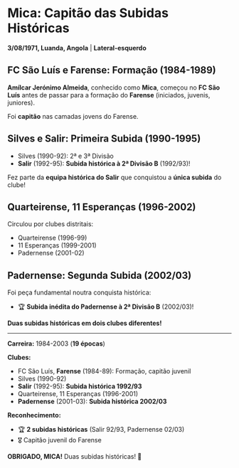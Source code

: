 # Mica: Capitão das Subidas Históricas

**3/08/1971, Luanda, Angola** | **Lateral-esquerdo**

## FC São Luís e Farense: Formação (1984-1989)

**Amílcar Jerónimo Almeida**, conhecido como **Mica**, começou no **FC São Luís** antes de passar para a formação do **Farense** (iniciados, juvenis, juniores).

Foi **capitão** nas camadas jovens do Farense.

## Silves e Salir: Primeira Subida (1990-1995)

- Silves (1990-92): 2ª e 3ª Divisão
- **Salir** (1992-95): **Subida histórica à 2ª Divisão B** (1992/93)!

Fez parte da **equipa histórica do Salir** que conquistou a **única subida** do clube!

## Quarteirense, 11 Esperanças (1996-2002)

Circulou por clubes distritais:
- Quarteirense (1996-99)
- 11 Esperanças (1999-2001)
- Padernense (2001-02)

## Padernense: Segunda Subida (2002/03)

Foi peça fundamental noutra conquista histórica:
- 🏆 **Subida inédita do Padernense à 2ª Divisão B** (2002/03)!

**Duas subidas históricas em dois clubes diferentes!**

---

**Carreira:** 1984-2003 (**19 épocas**)

**Clubes:**
- FC São Luís, **Farense** (1984-89): Formação, capitão juvenil
- Silves (1990-92)
- **Salir** (1992-95): **Subida histórica 1992/93**
- Quarteirense, 11 Esperanças (1996-2001)
- **Padernense** (2001-03): **Subida histórica 2002/03**

**Reconhecimento:**
- 🏆 **2 subidas históricas** (Salir 92/93, Padernense 02/03)
- 🎖️ Capitão juvenil do Farense

**OBRIGADO, MICA!** Duas subidas históricas! 🦁
